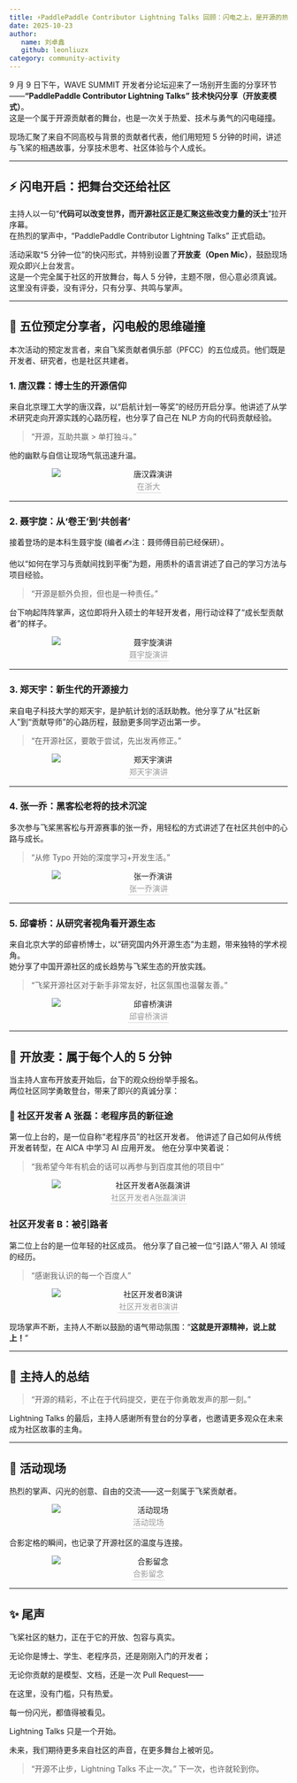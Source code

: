 ```yaml
---
title: ⚡️PaddlePaddle Contributor Lightning Talks 回顾：闪电之上，是开源的热与光
date: 2025-10-23
author:
   name: 刘卓鑫
   github: leonliuzx
category: community-activity
---
```


<style>
figure {
   text-align: center;
}
figcaption {
   color: orange;
   border-bottom: 1px solid #d9d9d9;
   display: inline-block;
   color: #999;
   padding: 2px;
}
</style>

9 月 9 日下午，WAVE SUMMIT 开发者分论坛迎来了一场别开生面的分享环节——**“PaddlePaddle Contributor Lightning Talks” 技术快闪分享（开放麦模式）**。  
这是一个属于开源贡献者的舞台，也是一次关于热爱、技术与勇气的闪电碰撞。

现场汇聚了来自不同高校与背景的贡献者代表，他们用短短 5 分钟的时间，讲述与飞桨的相遇故事，分享技术思考、社区体验与个人成长。

<!-- more -->

---

## ⚡️ 闪电开启：把舞台交还给社区

主持人以一句“**代码可以改变世界，而开源社区正是汇聚这些改变力量的沃土**”拉开序幕。  
在热烈的掌声中，“PaddlePaddle Contributor Lightning Talks” 正式启动。

活动采取“5 分钟一位”的快闪形式，并特别设置了**开放麦（Open Mic）**，鼓励现场观众即兴上台发言。  
这是一个完全属于社区的开放舞台，每人 5 分钟，主题不限，但心意必须真诚。这里没有评委，没有评分，只有分享、共鸣与掌声。

---

## 🌟 五位预定分享者，闪电般的思维碰撞

本次活动的预定发言者，来自飞桨贡献者俱乐部（PFCC）的五位成员。他们既是开发者、研究者，也是社区共建者。

### 1. 唐汉霖：博士生的开源信仰

来自北京理工大学的唐汉霖，以“启航计划一等奖”的经历开启分享。他讲述了从学术研究走向开源实践的心路历程，也分享了自己在 NLP 方向的代码贡献经验。

> “开源，互助共赢 > 单打独斗。”

他的幽默与自信让现场气氛迅速升温。

<figure style="text-align: center;">
  <img src="../images/lightning-talks/tanghanlin.jpg" alt="唐汉霖演讲" 
       style="display: block; margin: 0 auto; max-width: 350px; max-height: 500px; object-fit: contain;">
  <figcaption>在浙大</figcaption>
</figure>

---

### 2. 聂宇旋：从‘卷王’到‘共创者’

接着登场的是本科生聂宇旋 (编者✍️注：聂师傅目前已经保研）。

他以“如何在学习与贡献间找到平衡”为题，用质朴的语言讲述了自己的学习方法与项目经验。

> “开源是额外负担，但也是一种责任。”

台下响起阵阵掌声，这位即将升入硕士的年轻开发者，用行动诠释了“成长型贡献者”的样子。

<figure style="text-align: center;">
  <img src="../images/lightning-talks/nieyuxuan.jpg" alt="聂宇旋演讲" 
       style="display: block; margin: 0 auto; max-width: 350px; max-height: 500px; object-fit: contain;">
  <figcaption>聂宇旋演讲</figcaption>
</figure>

---

### 3. 郑天宇：新生代的开源接力

来自电子科技大学的郑天宇，是护航计划的活跃助教。他分享了从“社区新人”到“贡献导师”的心路历程，鼓励更多同学迈出第一步。

> “在开源社区，要敢于尝试，先出发再修正。”

<figure style="text-align: center;">
  <img src="../images/lightning-talks/zhengtianyu.jpg" alt="郑天宇演讲" 
       style="display: block; margin: 0 auto; max-width: 350px; max-height: 500px; object-fit: contain;">
  <figcaption>郑天宇演讲</figcaption>
</figure>

---

### 4. 张一乔：黑客松老将的技术沉淀

多次参与飞桨黑客松与开源赛事的张一乔，用轻松的方式讲述了在社区共创中的心路与成长。

> “从修 Typo 开始的深度学习+开发生活。”

<figure style="text-align: center;">
  <img src="../images/lightning-talks/zhangyiqiao.jpg" alt="张一乔演讲" 
       style="display: block; margin: 0 auto; max-width: 350px; max-height: 500px; object-fit: contain;">
  <figcaption>张一乔演讲</figcaption>
</figure>

---

### 5. 邱睿桥：从研究者视角看开源生态

来自北京大学的邱睿桥博士，以“研究国内外开源生态”为主题，带来独特的学术视角。  
她分享了中国开源社区的成长趋势与飞桨生态的开放实践。

> “飞桨开源社区对于新手非常友好，社区氛围也温馨友善。”

<figure style="text-align: center;">
  <img src="../images/lightning-talks/qiuruiqiao.jpg" alt="邱睿桥演讲" 
       style="display: block; margin: 0 auto; max-width: 350px; max-height: 500px; object-fit: contain;">
  <figcaption>邱睿桥演讲</figcaption>
</figure>

---

## 🎤 开放麦：属于每个人的 5 分钟

当主持人宣布开放麦开始后，台下的观众纷纷举手报名。  
两位社区同学勇敢登台，带来了即兴的真诚分享：

### 🌱 社区开发者 A 张磊：老程序员的新征途

第一位上台的，是一位自称“老程序员”的社区开发者。
他讲述了自己如何从传统开发者转型，在 AICA 中学习 AI 应用开发。
他在分享中笑着说：

> “我希望今年有机会的话可以再参与到百度其他的项目中”

<figure style="text-align: center;">
  <img src="../images/lightning-talks/ContributorA.jpg" alt="社区开发者A张磊演讲" 
       style="display: block; margin: 0 auto; max-width: 350px; max-height: 500px; object-fit: contain;">
  <figcaption>社区开发者A张磊演讲</figcaption>
</figure>

### 社区开发者 B：被引路者

第二位上台的是一位年轻的社区成员。
他分享了自己被一位“引路人”带入 AI 领域的经历。

> “感谢我认识的每一个百度人”

<figure style="text-align: center;">
  <img src="../images/lightning-talks/ContributorB.jpg" alt="社区开发者B演讲" 
       style="display: block; margin: 0 auto; max-width: 350px; max-height: 500px; object-fit: contain;">
  <figcaption>社区开发者B演讲</figcaption>
</figure>

现场掌声不断，主持人不断以鼓励的语气带动氛围：“**这就是开源精神，说上就上！**”

---

## 💬 主持人的总结

> “开源的精彩，不止在于代码提交，更在于你勇敢发声的那一刻。”

Lightning Talks 的最后，主持人感谢所有登台的分享者，也邀请更多观众在未来成为社区故事的主角。

---

## 📸 活动现场

热烈的掌声、闪光的创意、自由的交流——这一刻属于飞桨贡献者。  

<figure style="text-align: center;">
  <img src="../images/lightning-talks/stage.jpg" alt="活动现场" 
       style="display: block; margin: 0 auto; max-width: 350px; max-height: 500px; object-fit: contain;">
  <figcaption>活动现场</figcaption>
</figure>

合影定格的瞬间，也记录了开源社区的温度与连接。

<figure style="text-align: center;">
  <img src="../images/lightning-talks/group.jpg" alt="合影留念" 
       style="display: block; margin: 0 auto; max-width: 350px; max-height: 500px; object-fit: contain;">
  <figcaption>合影留念</figcaption>
</figure>

---

## ✨ 尾声

飞桨社区的魅力，正在于它的开放、包容与真实。

无论你是博士、学生、老程序员，还是刚刚入门的开发者；

无论你贡献的是模型、文档，还是一次 Pull Request——

在这里，没有门槛，只有热爱。

每一份闪光，都值得被看见。

Lightning Talks 只是一个开始。

未来，我们期待更多来自社区的声音，在更多舞台上被听见。

> “开源不止步，Lightning Talks 不止一次。”
> 下一次，也许就轮到你。
